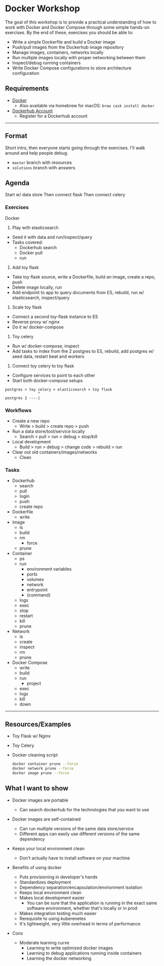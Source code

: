 # Docker Workshop

The goal of this workshop is to provide a practical understanding of how to work
with Docker and Docker Compose through some simple hands-on exercises. By the
end of these, exercises you should be able to:

- Write a simple Dockerfile and build a Docker image
- Push/pull images from the Dockerhub image repository
- Manage images, containers, networks locally
- Run multiple images locally with proper networking between them
- Inspect/debug running containers
- Write Docker Compose configurations to store architecture configuration

## Requirements

- [Docker](https://store.docker.com/search?offering=community&type=edition)
    - Also available via homebrew for macOS: `brew cask install docker`
- [Dockerhub Account](https://hub.docker.com/)
    - Register for a Dockerhub account

--------------------------------------------------------------------------------

## Format

Short intro, then everyone starts going through the exercises. I'll walk
around and help people debug.

- `master` branch with resources
- `solutions` branch with answers

## Agenda

Start w/ data store
Then connect flask
Then connect celery

### Exercises
Docker
1. Play with elasticsearch
  - Seed it with data and run/inspect/query
  - Tasks covered:
    - Dockerhub search
    - Docker pull
    - run
1. Add toy flask
  - Take toy flask source, write a Dockerfile, build an image, create a repo,
    push
  - Delete image locally, run
  - Add endpoint to app to query documents from ES, rebuild, run w/
    elasticsearch, inspect/query
1. Scale toy flask
  - Connect a second toy-flask instance to ES
  - Reverse proxy w/ nginx
  - Do it w/ docker-compose
1. Toy celery
  - Run w/ docker-compose, inspect
  - Add tasks to index from the 2 postgres to ES, rebuild, add postgres w/ seed
    data, restart beat and workers
1. Connect toy celery to toy flask
  - Configure services to point to each other
  - Start both docker-compose setups

```
postgres > toy celery > elasticsearch > toy flask
               ^
postgres 2 ----|
```

### Workflows

- Create a new repo
  - Write > build > create repo > push
- Run a data store/tool/service locally
  - Search > pull > run > debug > stop/kill
- Local development
  - Build > run > debug > change code > rebuild > run
- Clear out old containers/images/networks
  - Clean

### Tasks
- Dockerhub
  - search
  - pull
  - login
  - push
  - create repo
- Dockerfile
  - write
- Image
  - ls
  - build
  - rm
    - force
  - prune
- Container
  - ps
  - run
    - environment variables
    - ports
    - volumes
    - network
    - entrypoint
    - {command}
  - logs
  - exec
  - stop
  - restart
  - kill
  - prune
- Network
  - ls
  - create
  - inspect
  - rm
  - prune
- Docker Compose
  - write
  - build
  - run
    - project
  - exec
  - logs
  - kill
  - down

--------------------------------------------------------------------------------

## Resources/Examples

- Toy Flask w/ Nginx
- Toy Celery
- Docker cleaning script

  ```bash
  docker container prune --force
  docker network prune --force
  docker image prune --force
  ```

## What I want to show

- Docker images are portable
  - Can search dockerhub for the technologies that you want to use
- Docker images are self-contained
  - Can run multiple versions of the same data store/service
  - Different apps can easily use different versions of the same dependency
- Keeps your local environment clean
  - Don't actually have to install software on your machine

- Benefits of using docker
  - Puts provisioning in developer's hands
  - Standardizes deployment
  - Dependency separation/encapsulation/environment isolation
  - Keeps local environment clean
  - Makes local development easier
    - You can be sure that the application is running in the exact same
      software environment, whether that's locally or in prod
  - Makes integration testing much easier
  - Rerequisite to using kuberenetes
  - It's lightweight, very little overhead in terms of performance
- Cons
  - Moderate learning curve
    - Learning to write optimized docker images
    - Learning to debug applications running inside containers
    - Learning the docker networking
